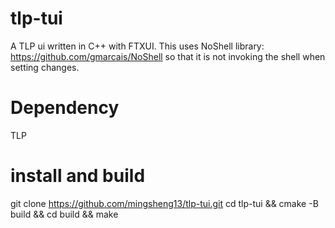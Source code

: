 # tlp-tui
A TLP ui written in C++ with FTXUI. This uses NoShell library: https://github.com/gmarcais/NoShell so that it is not invoking the shell when setting changes.

# Dependency
TLP

# install and build
git clone https://github.com/mingsheng13/tlp-tui.git
cd tlp-tui && cmake -B build && cd build && make
